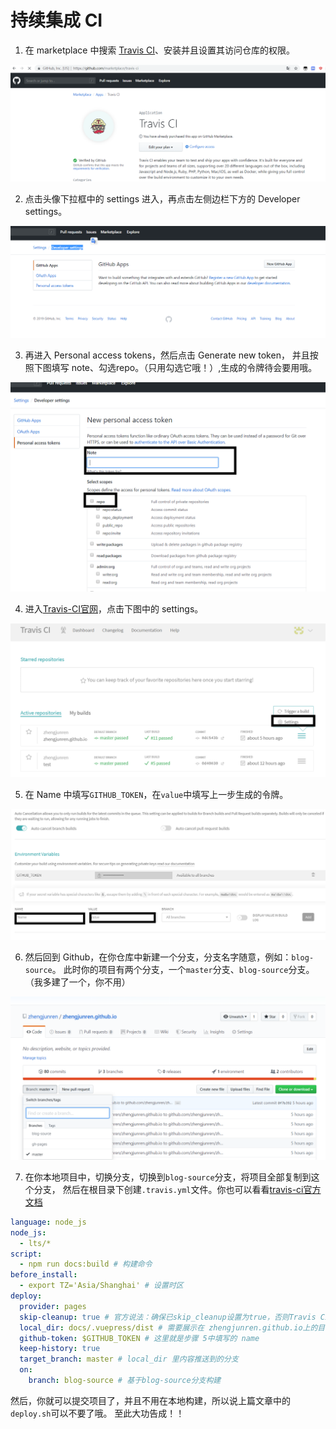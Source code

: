 # 持续集成 CI

1. 在 marketplace 中搜索 [Travis CI](https://github.com/marketplace/travis-ci)、安装并且设置其访问仓库的权限。

![安装](/vuepress/持续集成.PNG)

2. 点击头像下拉框中的 settings 进入，再点击左侧边栏下方的 Developer settings。

![安装](/vuepress/持续集成2.PNG)

3. 再进入 Personal access tokens，然后点击 Generate new token，
并且按照下图填写 note、勾选repo。（只用勾选它哦！）,生成的令牌待会要用哦。

![安装](/vuepress/持续集成3.png)

4. 进入[Travis-CI官网](https://travis-ci.com/)，点击下图中的 settings。
 
![安装](/vuepress/持续集成4.PNG)

5. 在 Name 中填写```GITHUB_TOKEN```，在```value```中填写上一步生成的令牌。

![安装](/vuepress/持续集成5.png)

6. 然后回到 Github，在你仓库中新建一个分支，分支名字随意，例如：```blog-source```。
此时你的项目有两个分支，一个```master```分支、```blog-source```分支。（我多建了一个，你不用）

![安装](/vuepress/持续集成6.PNG)

7. 在你本地项目中，切换分支，切换到```blog-source```分支，将项目全部复制到这个分支，
然后在根目录下创建```.travis.yml```文件。你也可以看看[travis-ci官方文档](https://docs.travis-ci.com/user/deployment/pages/)

```yaml
language: node_js
node_js:
  - lts/*
script:
  - npm run docs:build # 构建命令
before_install:
  - export TZ='Asia/Shanghai' # 设置时区
deploy:
  provider: pages
  skip-cleanup: true # 官方说法：确保已skip_cleanup设置为true，否则Travis CI将删除在构建期间创建的所有文件，这可能会删除您尝试上传的内容。
  local_dir: docs/.vuepress/dist # 需要展示在 zhengjunren.github.io上的目录
  github-token: $GITHUB_TOKEN # 这里就是步骤 5中填写的 name
  keep-history: true
  target_branch: master # local_dir 里内容推送到的分支
  on:
    branch: blog-source # 基于blog-source分支构建
```
然后，你就可以提交项目了，并且不用在本地构建，所以说上篇文章中的```deploy.sh```可以不要了哦。
至此大功告成！！

